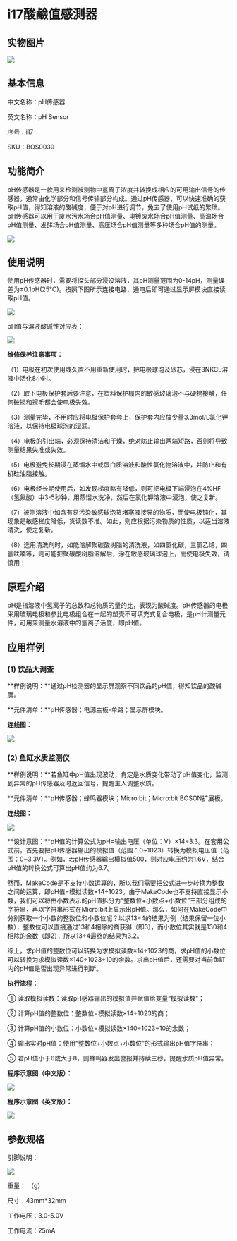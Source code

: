 # i17酸鹼值感測器

## 实物图片

![](.gitbook/assets/bosonph-chuan-gan-qi-shi-wu-tu-pian.jpg)

## 基本信息

中文名称：pH传感器

英文名称：pH Sensor

序号：i17

SKU：BOS0039

## 功能简介

pH传感器是一款用来检测被测物中氢离子浓度并转换成相应的可用输出信号的传感器，通常由化学部分和信号传输部分构成。通过pH传感器，可以快速准确的获取pH值，得知溶液的酸碱度，便于对pH进行调节，免去了使用pH试纸的繁琐。pH传感器可以用于废水污水场合pH值测量、电镀废水场合pH值测量、高温场合pH值测量、发酵场合pH值测量、高压场合pH值测量等多种场合pH值的测量。

![](.gitbook/assets/bosonph-chuan-gan-qi-mo-kuai-jian-jie.png)

## 使用说明

使用pH传感器时，需要将探头部分浸没溶液，其pH测量范围为0-14pH，测量误差为±0.1pH\(25℃\)。按照下图所示连接电路，通电后即可通过显示屏模块直接读取pH值。

![](.gitbook/assets/bosonph-chuan-gan-qi-shi-yong-shuo-ming-1.png)

pH值与溶液酸碱性对应表：

![](.gitbook/assets/bosonph-chuan-gan-qi-shi-yong-shuo-ming-2.png)

**维修保养注意事项：**

（1）电极在初次使用或久置不用重新使用时，把电极球泡及砂芯，浸在3NKCL溶液中活化8小时。

（2）取下电极保护套后要注意，在塑料保护栅内的敏感玻璃泡不与硬物接触，任何破损和擦毛都会使电极失效。

（3）测量完毕，不用时应将电极保护套套上，保护套内应放少量3.3mol/L氯化钾溶液，以保持电极球泡的湿润。

（4）电极的引出端，必须保持清洁和干燥，绝对防止输出两端短路，否则将导致测量结果失准或失效。

（5）电极避免长期浸在蒸馏水中或蛋白质溶液和酸性氯化物溶液中，并防止和有机硅油脂接触。

（6）电极经长期使用后，如发现梯度略有降低，则可把电极下端浸泡在4%HF（氢氟酸）中3-5秒钟，用蒸馏水洗净，然后在氯化钾溶液中浸泡，使之复新。

（7）被测溶液中如含有易污染敏感球泡货堵塞液接界的物质，而使电极钝化，其现象是敏感梯度降低，货读数不准。如此，则应根据污染物质的性质，以适当溶液清洗，使之复新。

（8）选用清洗剂时，如能溶解聚碳酸树脂的清洗液，如四氯化碳，三氯乙烯，四氢呋喃等，则可能把聚碳酸树脂溶解后，涂在敏感玻璃球泡上，而使电极失效，请慎用！

## 原理介绍

pH是指溶液中氢离子的总数和总物质的量的比，表现为酸碱度。pH传感器的电极采用玻璃电极和参比电极组合在一起的塑壳不可填充式复合电极，是pH计测量元件，可用来测量水溶液中的氢离子活度，即pH值。

## 应用样例

### \(1\) 饮品大调查

**样例说明：**通过pH检测器的显示屏观察不同饮品的pH值，得知饮品的酸碱度。

**元件清单：**pH传感器；电源主板-单路；显示屏模块。

**连线图：**

![](.gitbook/assets/bosonph-chuan-gan-qi-ying-yong-yang-li-1-lian-xian-tu.png)

### \(2\) 鱼缸水质监测仪

**样例说明：**若鱼缸中pH值出现波动，肯定是水质变化带动了pH值变化，监测到异常的pH传感器及时返回信号，提醒主人调整水质。

**元件清单：**pH传感器；蜂鸣器模块；Micro:bit；Micro:bit BOSON扩展板。

**连线图：**

![](.gitbook/assets/bosonph-chuan-gan-qi-ying-yong-yang-li-2-lian-xian-tu.png)

**设计意图：**pH值的计算公式为pH=输出电压（单位：V）×14÷3.3。在套用公式前，首先要把pH传感器输出的模拟值（范围：0~1023）转换为模拟电压值（范围：0~3.3V）。例如，若pH传感器输出模拟值500，则对应电压约为1.6V，结合pH值的转换公式可算出pH值约为6.7。

然而，MakeCode是不支持小数运算的，所以我们需要把公式进一步转换为整数之间的运算，即pH值=模拟读数×14÷1023。由于MakeCode也不支持直接显示小数，我们可以将由小数表示的pH值拆分为“整数位+小数点+小数位”三部分组成的字符串，再以字符串形式在Micro:bit上显示出pH值。那么，如何在MakeCode中分别获取一个小数的整数位和小数位呢？以求13÷4的结果为例（结果保留一位小数），整数位可以直接通过13和4相除的商获得（即3），而小数位其实就是130和4相除的余数（即2），所以13÷4最终的结果为3.2。

综上，求pH值的整数位可以转换为求模拟读数×14÷1023的商，求pH值的小数位可以转换为求模拟读数×140÷1023÷10的余数。求出pH值后，还需要对当前鱼缸内的pH值是否出现异常进行判断。

**执行流程：**

① 读取模拟读数：读取pH感器输出的模拟值并赋值给变量“模拟读数”；

② 计算pH值的整数位：整数位=模拟读数×14÷1023的商；

③ 计算pH值的小数位：小数位=模拟读数×140÷1023÷10的余数；

④ 输出实时pH值：使用“整数位+小数点+小数位”的形式输出pH值字符串；

⑤ 若pH值小于6或大于8，则蜂鸣器发出警报并持续三秒，提醒水质pH值异常。

**程序示意图（中文版）：**

![](.gitbook/assets/bosonph-chuan-gan-qi-ying-yong-yang-li-2-cheng-xu-shi-yi-tu-zhong-wen-ban.png)

**程序示意图（英文版）：**

![](.gitbook/assets/bosonph-chuan-gan-qi-ying-yong-yang-li-2-cheng-xu-shi-yi-tu-ying-wen-ban.png)

## 参数规格

引脚说明：

![](.gitbook/assets/bosonph-chuan-gan-qi-yin-jiao-shuo-ming.png)

重量： （g）

尺寸：43mm\*32mm

工作电压：3.0-5.0V

工作电流：25mA

